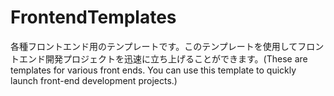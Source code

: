 # FrontendTemplates
各種フロントエンド用のテンプレートです。このテンプレートを使用してフロントエンド開発プロジェクトを迅速に立ち上げることができます。(These are templates for various front ends. You can use this template to quickly launch front-end development projects.)
